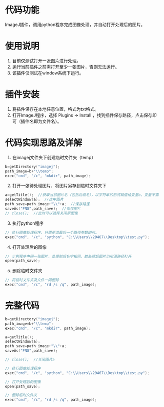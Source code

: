 ﻿# 代码功能
ImageJ插件，调用python程序完成图像处理，并自动打开处理后的图片。

# 使用说明
1. 目前仅测试打开一张图片进行处理。
2. 运行当前插件之前需打开至少一张图片，否则无法运行。
3. 该插件仅测试在window系统下运行。

# 插件安装
1. 将插件保存在本地任意位置，格式为txt格式。
2. 打开ImageJ程序，选择 Plugins -> Install ，找到插件保存路径，点击保存即可（插件名即为文件名）。


# 代码实现思路及详解
1. 在imagej文件夹下创建临时文件夹（temp）
```c
b=getDirectory("imagej");
path_image=b+"\\temp";
exec("cmd", "/c", "mkdir", path_image);
```
2. 打开一张待处理图片，将图片另存到临时文件夹下

```c
a=getTitle();  //获取当前图片名（包括后缀名），以字符串的形式赋值给变量a。变量不需要定义即可使用。
selectWindow(a);  //选中图片
path_save=path_image+"\\"+a;  //保存路径
saveAs("PNG",path_save);  //保存图片
// close();  //此时可以选择关闭原图像
```
3. 执行python程序

```c
// 执行图像处理程序，只需更改最后一个路径参数即可。
exec("cmd", "/c", "python", "C:\\Users\\29467\\Desktop\\test.py");
```
4. 打开处理后的图像

```c
// 示例程序中同一张图片，处理前后名字相同，故处理后图片仍用源路径打开
open(path_save);
```
5. 删除临时文件夹

```c
// 将临时文件夹及文件一同删除
exec("cmd", "/c", "rd /s /q", path_image);
```

# 完整代码

```c
b=getDirectory("imagej");
path_image=b+"\\temp";
exec("cmd", "/c", "mkdir", path_image);

a=getTitle();
selectWindow(a);
path_save=path_image+"\\"+a;
saveAs("PNG",path_save);

// close();  //关闭图片a

// 执行图像处理程序
exec("cmd", "/c", "python", "C:\\Users\\29467\\Desktop\\test.py");

// 打开处理后的图像
open(path_save);

// 删除临时文件夹
exec("cmd", "/c", "rd /s /q", path_image);
```

